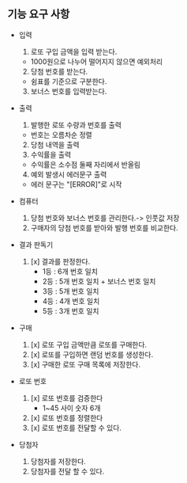 ## 기능 요구 사항
* 입력
    1) 로또 구입 금액을 입력 받는다.
    * 1000원으로 나누어 떨어지지 않으면 예외처리
    2) 당첨 번호를 받는다.
    * 쉼표를 기준으로 구분한다.
    3) 보너스 번호를 입력받는다.


* 출력
    1) 발행한 로또 수량과 번호를 출력
    * 번호는 오름차순 정렬
    2) 당첨 내역을 출력
    3) 수익률을 출력
    * 수익률은 소수점 둘째 자리에서 반올림
    4) 예외 발생시 에러문구 출력
    * 에러 문구는 "[ERROR]"로 시작


* 컴퓨터
    1) 당첨 번호와 보너스 번호를 관리한다.-> 인풋값 저장 
    2) 구매자의 당첨 번호를 받아와 발행 번호를 비교한다.

* 결과 판독기
  1) [x] 결과를 판정한다.
     * 1등 : 6개 번호 일치
     * 2등 : 5개 번호 일치 + 보너스 번호 일치
     * 3등 : 5개 번호 일치
     * 4등 : 4개 번호 일치
     * 5등 : 3개 번호 일치

* 구매
    1) [x] 로또 구입 금액만큼 로또를 구매한다.
    2) [x] 로또를 구입하면 랜덤 번호를 생성한다.
    2) [x] 구매한 로또 구매 목록에 저장한다.

* 로또 번호
    1) [x] 로또 번호를 검증한다
       * 1~45 사이 숫자 6개
    2) [x] 로또 번호를 정렬한다
    3) [x] 로또 번호를 전달할 수 있다.


* 당첨자
    1) 당첨자를 저장한다.
    2) 당첨자를 전달 할 수 있다.